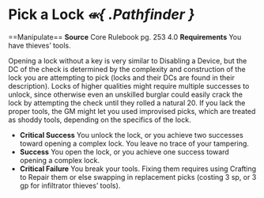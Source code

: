 # Pick a Lock *⬺{ .Pathfinder }*
==Manipulate==
**Source** Core Rulebook pg. 253 4.0
**Requirements** You have thieves’ tools.

Opening a lock without a key is very similar to Disabling a Device, but the DC of the check is determined by the complexity and construction of the lock you are attempting to pick (locks and their DCs are found in their description). Locks of higher qualities might require multiple successes to unlock, since otherwise even an unskilled burglar could easily crack the lock by attempting the check until they rolled a natural 20. If you lack the proper tools, the GM might let you used improvised picks, which are treated as shoddy tools, depending on the specifics of the lock.

- **Critical Success** You unlock the lock, or you achieve two successes toward opening a complex lock. You leave no trace of your tampering.
- **Success** You open the lock, or you achieve one success toward opening a complex lock.
- **Critical Failure** You break your tools. Fixing them requires using Crafting to Repair them or else swapping in replacement picks (costing 3 sp, or 3 gp for infiltrator thieves’ tools).